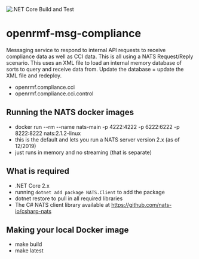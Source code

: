 ![.NET Core Build and Test](https://github.com/Cingulara/openrmf-msg-compliance/workflows/.NET%20Core%20Build%20and%20Test/badge.svg)

# openrmf-msg-compliance
Messaging service to respond to internal API requests to receive compliance data as well as CCI data. This is all using a NATS Request/Reply scenario. This uses 
an XML file to load an internal memory database of sorts to query and receive data from. Update the database = update the 
XML file and redeploy.

* openrmf.compliance.cci
* openrmf.compliance.cci.control

## Running the NATS docker images
* docker run --rm --name nats-main -p 4222:4222 -p 6222:6222 -p 8222:8222 nats:2.1.2-linux
* this is the default and lets you run a NATS server version 2.x (as of 12/2019)
* just runs in memory and no streaming (that is separate)

## What is required
* .NET Core 2.x
* running `dotnet add package NATS.Client` to add the package
* dotnet restore to pull in all required libraries
* The C# NATS client library available at https://github.com/nats-io/csharp-nats

## Making your local Docker image
* make build
* make latest
